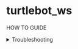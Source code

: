 # turtlebot_ws

HOW TO GUIDE

<details><summary>Troubleshooting</summary>
<p>
  
- **No map received** - restart rslam and rosbu, make sure that you rosbu first then rslam
  

<details><summary>Navigation</summary>
<p>

#### Getting data from /odom topic
  
```console
   geometry_msgs.msg.Pose(position=geometry_msgs.msg.Point(x=-0.6580884139688824, y=-0.10369131549389796, z=0.0), orientation=geometry_msgs.msg.Quaternion(x=0.0, y=0.0, z=-0.7199514315963468, w=0.6940244492396294))
```   
  
   Turning anti-clockwise: Orientation (Z) increase, Orientation (W) decrease
   
   Turning clockwise: Orientation (Z) decrease, Orientation (W) increase

</p>
</details>

<details><summary>Map</summary>
<p>

#### Saving map

Open rviz when robot is in either (a)gazebo or (b)physical environment and let the robot roam to explore the map

To save the map into the path defined

    ros2 run nav2_map_server map_saver_cli -f ~/colcon_ws/install/map_loader/share/map_loader/launch/<map>


#### Loading saved map

Configuration file for map can be found in src/map_loader/launch/load_map.launch.py
   
terminal 1:

    grslam

terminal 2:

    ros2 launch src/map_loader/launch/load_map.launch.py


</p>
</details>




</p>
</details>
